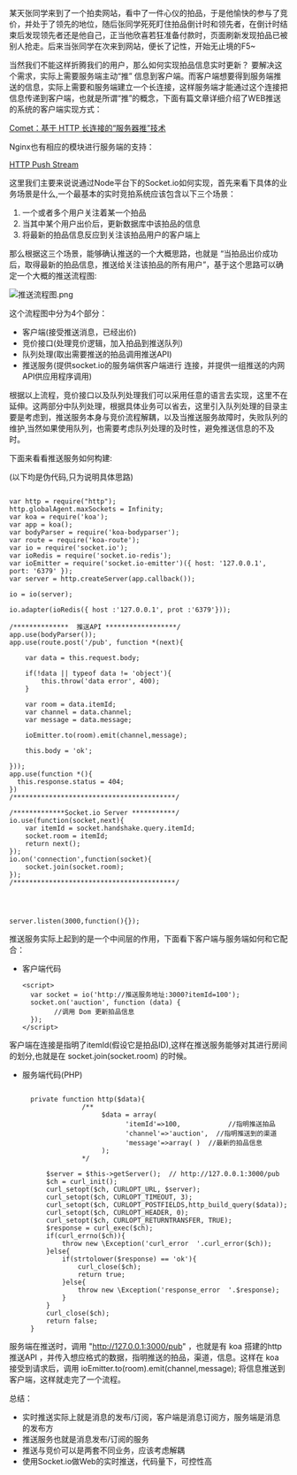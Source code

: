 某天张同学来到了一个拍卖网站，看中了一件心仪的拍品，于是他愉快的参与了竞价，并处于了领先的地位，随后张同学死死盯住拍品倒计时和领先者，在倒计时结束后发现领先者还是他自己，正当他欣喜若狂准备付款时，页面刷新发现拍品已被别人抢走。后来当张同学在次来到网站，便长了记性，开始无止境的F5~ 

当然我们不能这样折腾我们的用户，那么如何实现拍品信息实时更新？ 要解决这个需求，实际上需要服务端主动“推” 信息到客户端。而客户端想要得到服务端推送的信息，实际上需要和服务端建立一个长连接，这样服务端才能通过这个连接把信息传递到客户端，也就是所谓“推”的概念，下面有篇文章详细介绍了WEB推送的系统的客户端实现方式：
    
  [Comet：基于 HTTP 长连接的“服务器推”技术](http://www.ibm.com/developerworks/cn/web/wa-lo-comet/)

Nginx也有相应的模块进行服务端的支持：

  [HTTP Push Stream](https://www.nginx.com/resources/wiki/modules/push_stream/)
<!--izhengyin@more-->
这里我们主要来说说通过Node平台下的Socket.io如何实现，首先来看下具体的业务场景是什么,一个最基本的实时竞拍系统应该包含以下三个场景：

1. 一个或者多个用户关注着某一个拍品
2. 当其中某个用户出价后，更新数据库中该拍品的信息
3. 将最新的拍品信息反应到关注该拍品用户的客户端上

那么根据这三个场景，能够确认推送的一个大概思路，也就是 “当拍品出价成功后，取得最新的拍品信息，推送给关注该拍品的所有用户”，基于这个思路可以确定一个大概的推送流程图:

  
![推送流程图.png](http://upload-images.jianshu.io/upload_images/1639948-8c0ede3a86d71389.png?imageMogr2/auto-orient/strip%7CimageView2/2/w/1240)

这个流程图中分为4个部分：
 * 客户端(接受推送消息，已经出价)
 * 竞价接口(处理竞价逻辑，加入拍品到推送队列)
 * 队列处理(取出需要推送的拍品调用推送API)
 * 推送服务(提供socket.io的服务端供客户端进行
连接，并提供一组推送的内网API供应用程序调用)  

根据以上流程，竞价接口以及队列处理我们可以采用任意的语言去实现，这里不在延伸。这两部分中队列处理，根据具体业务可以省去，这里引入队列处理的目录主要是考虑到，推送服务本身与竞价流程解耦，以及当推送服务故障时，失败队列的维护,当然如果使用队列，也需要考虑队列处理的及时性，避免推送信息的不及时。

 下面来看看推送服务如何构建:

 (以下均是伪代码,只为说明具体思路)

  ```

  var http = require("http");
  http.globalAgent.maxSockets = Infinity;
  var koa = require('koa');
  var app = koa();
  var bodyParser = require('koa-bodyparser');
  var route = require('koa-route');
  var io = require('socket.io');
  var ioRedis = require('socket.io-redis');
  var ioEmitter = require('socket.io-emitter')({ host: '127.0.0.1', port: '6379' });
  var server = http.createServer(app.callback());

  io = io(server);

  io.adapter(ioRedis({ host :'127.0.0.1', prot :'6379'}));

  /**************  推送API ******************/
  app.use(bodyParser());
  app.use(route.post('/pub', function *(next){

      var data = this.request.body;

      if(!data || typeof data != 'object'){
          this.throw('data error', 400);
      }

      var room = data.itemId;
      var channel = data.channel;
      var message = data.message;

      ioEmitter.to(room).emit(channel,message);   

      this.body = 'ok';
      
  }));
  app.use(function *(){
    this.response.status = 404;
  })
  /*****************************************/

  /*************Socket.io Server ***********/
  io.use(function(socket,next){
      var itemId = socket.handshake.query.itemId;
      socket.room = itemId;
      return next();
  });
  io.on('connection',function(socket){
      socket.join(socket.room);
  });
  /*****************************************/




  server.listen(3000,function(){});
  ```

推送服务实际上起到的是一个中间层的作用，下面看下客户端与服务端如何和它配合：

* 客户端代码

  ```
  <script>
    var socket = io('http://推送服务地址:3000?itemId=100');
    socket.on('auction', function (data) {
          //调用 Dom 更新拍品信息
    });
  </script>
  ```
客户端在连接是指明了itemId(假设它是拍品ID),这样在推送服务能够对其进行房间的划分,也就是在 socket.join(socket.room) 的时候。

* 服务端代码(PHP)

  ```
          
  	private function http($data){
                 /** 
                      $data = array(
                            'itemId'=>100,            //指明推送拍品
                            'channel'=>'auction',  //指明推送到的渠道
                            'message'=>array( )  //最新的拍品信息
                      );
                 */

  		$server = $this->getServer();  // http://127.0.0.1:3000/pub
  		$ch = curl_init();
  		curl_setopt($ch, CURLOPT_URL, $server);
  		curl_setopt($ch, CURLOPT_TIMEOUT, 3);
  		curl_setopt($ch, CURLOPT_POSTFIELDS,http_build_query($data));
  		curl_setopt($ch, CURLOPT_HEADER, 0);
  		curl_setopt($ch, CURLOPT_RETURNTRANSFER, TRUE);
  		$response = curl_exec($ch);
  		if(curl_errno($ch)){
  			throw new \Exception('curl_error  '.curl_error($ch));
  		}else{
  			if(strtolower($response) == 'ok'){    
  				curl_close($ch);
  				return true;
  			}else{
  				throw new \Exception('response_error  '.$response);
  			}
  		}
  		curl_close($ch);
  		return false;
  	}

  ```

服务端在推送时，调用 "http://127.0.0.1:3000/pub" ，也就是有 koa 搭建的http推送API ，并传入想应格式的数据，指明推送的拍品，渠道，信息。这样在 koa 接受到请求后，调用    ioEmitter.to(room).emit(channel,message);    将信息推送到客户端，这样就走完了一个流程。

总结：
  * 实时推送实际上就是消息的发布/订阅，客户端是消息订阅方，服务端是消息的发布方
  * 推送服务也就是消息发布/订阅的服务
  * 推送与竞价可以是两套不同业务，应该考虑解耦
  * 使用Socket.io做Web的实时推送，代码量下，可控性高